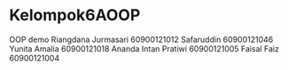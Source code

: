 # Kelompok6AOOP
 OOP demo
Riangdana Jurmasari 60900121012
Safaruddin 60900121046
Yunita Amalia 60900121018
Ananda Intan Pratiwi 60900121005
Faisal Faiz 60900121004
